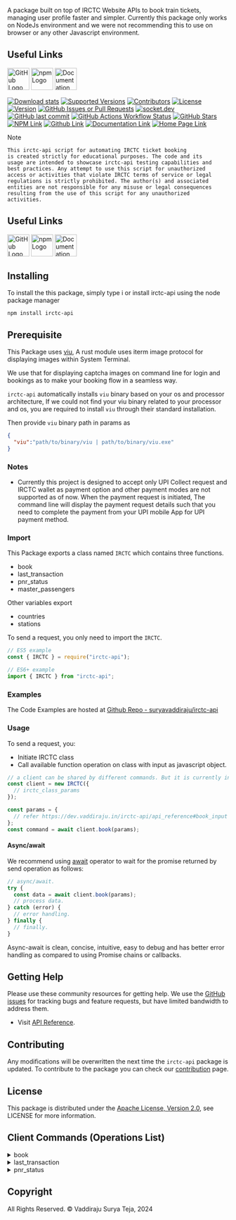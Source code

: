 A package built on top of IRCTC Website APIs to book train tickets, managing user profile faster and simpler. Currently this package only works on NodeJs environment and we were not recommending this to use on browser or any other Javascript environment.

## Useful Links

<a href="https://github.com/suryavaddiraju/irctc-api"><img src="https://github.githubassets.com/assets/GitHub-Mark-ea2971cee799.png" alt="GitHub Logo" width="50" height="50"/></a> <a href="https://www.npmjs.com/package/irctc-api"><img src="https://upload.wikimedia.org/wikipedia/commons/d/db/Npm-logo.svg" alt="npm Logo" width="50" height="50"/></a> <a href="https://dev.vaddiraju.in/irctc-api/api_reference"><img src="https://upload.wikimedia.org/wikipedia/commons/thumb/d/d2/Read-the-docs.png/330px-Read-the-docs.png" alt="Documentation Logo" width="50" height="50"/></a>

[![Download stats](https://img.shields.io/npm/dw/irctc-api)](https://www.npmjs.com/package/irctc-api)
[![Supported Versions](https://img.shields.io/badge/dynamic/json?url=https%3A%2F%2Fraw.githubusercontent.com%2Fsuryavaddiraju%2Firctc-api%2Fmain%2Fpackage.json&query=engines.node&label=node)](https://www.npmjs.com/package/irctc-api)
[![Contributors](https://img.shields.io/github/contributors/suryavaddiraju/irctc-api.svg)](https://github.com/suryavaddiraju/irctc-api/graphs/contributors)
[![License](https://img.shields.io/github/license/suryavaddiraju/irctc-api)](http://www.apache.org/licenses/LICENSE-2.0)
[![Version](https://img.shields.io/badge/dynamic/json?url=https%3A%2F%2Fraw.githubusercontent.com%2Fsuryavaddiraju%2Firctc-api%2Fmain%2Fpackage.json&query=version&label=version)](https://www.npmjs.com/package/irctc-api)
[![GitHub Issues or Pull Requests](https://img.shields.io/github/issues/suryavaddiraju/irctc-api)](https://github.com/suryavaddiraju/irctc-api/issues)
[![socket.dev](https://socket.dev/api/badge/npm/package/irctc-api/3.0.3)](https://socket.dev/npm/package/irctc-api)
[![GitHub last commit](https://img.shields.io/github/last-commit/suryavaddiraju/irctc-api)](https://github.com/suryavaddiraju/irctc-api)
[![GitHub Actions Workflow Status](https://img.shields.io/github/actions/workflow/status/suryavaddiraju/irctc-api/node.js.yml)](https://github.com/suryavaddiraju/irctc-api/actions/workflows/node.js.yml)
[![GitHub Stars](https://img.shields.io/github/stars/suryavaddiraju/irctc-api)](https://github.com/suryavaddiraju/irctc-api/stargazers)
[![NPM Link](https://img.shields.io/badge/npm-irctc--api-black?logo=npm&labelColor=rgb(203%2C%2056%2C%2055))](https://www.npmjs.com/package/irctc-api)
[![Github Link](https://img.shields.io/badge/github-suryavaddiraju%2Firctc--api-blue?logo=github&labelColor=000000)](https://github.com/suryavaddiraju/irctc-api)
[![Documentation Link](https://img.shields.io/badge/documentation-irctc--api-blue)](https://dev.vaddiraju.in/irctc-api/api_reference)
[![Home Page Link](https://img.shields.io/badge/home-irctc--api-blue)](https://dev.vaddiraju.in/irctc-api)


> [!NOTE] 
> ```
> This irctc-api script for automating IRCTC ticket booking
> is created strictly for educational purposes. The code and its
> usage are intended to showcase irctc-api testing capabilities and
> best practices. Any attempt to use this script for unauthorized
> access or activities that violate IRCTC terms of service or legal
> regulations is strictly prohibited. The author(s) and associated
> entities are not responsible for any misuse or legal consequences 
> resulting from the use of this script for any unauthorized 
> activities.
> ```


## Useful Links

<a href="https://github.com/suryavaddiraju/irctc-api"><img src="https://github.githubassets.com/assets/GitHub-Mark-ea2971cee799.png" alt="GitHub Logo" width="50" height="50"/></a> <a href="https://www.npmjs.com/package/irctc-api"><img src="https://upload.wikimedia.org/wikipedia/commons/d/db/Npm-logo.svg" alt="npm Logo" width="50" height="50"/></a> <a href="https://dev.vaddiraju.in/irctc-api/api_reference"><img src="https://upload.wikimedia.org/wikipedia/commons/thumb/d/d2/Read-the-docs.png/330px-Read-the-docs.png" alt="Documentation Logo" width="50" height="50"/></a>

## Installing

To install the this package, simply type i or install irctc-api using the node package manager

```shell
npm install irctc-api
```

## Prerequisite

This Package uses [viu](https://github.com/atanunq/viu), A rust module uses iterm image protocol for displaying images within System Terminal.

We use that for displaying captcha images on command line for login and bookings as to make your booking flow in a seamless way.

`irctc-api` automatically installs `viu` binary based on your os and processor architecture, If we could not find your viu binary related to your processor and os, you are required to install `viu` through their standard installation.

Then provide `viu` binary path in params as

```json
{
  "viu":"path/to/binary/viu | path/to/binary/viu.exe"
}
```


### Notes

- Currently this project is designed to accept only UPI Collect request and IRCTC wallet as payment option and other payment modes are not supported as of now. When the payment request is initiated, The command line will display the payment request details such that you need to complete the payment from your UPI mobile App for UPI payment method.

### Import

This Package exports a class named `IRCTC` which contains three functions.

- book
- last_transaction
- pnr_status
- master_passengers

Other variables export
- countries
- stations


To send a request, you only need to import the `IRCTC`.

```js
// ES5 example
const { IRCTC } = require("irctc-api");
```

```js
// ES6+ example
import { IRCTC } from "irctc-api";
```
### Examples

The Code Examples are hosted at [Github Repo - suryavaddiraju/irctc-api](https://github.com/suryavaddiraju/irctc-api/tree/main/examples)

### Usage

To send a request, you:

- Initiate IRCTC class
- Call available function operation on class with input as javascript object.

```js
// a client can be shared by different commands. But it is currently in development untill then use client seperately.
const client = new IRCTC({
  // irctc_class_params
});

const params = {
  // refer https://dev.vaddiraju.in/irctc-api/api_reference#book_input
};
const command = await client.book(params);
```

#### Async/await

We recommend using [await](https://developer.mozilla.org/en-US/docs/Web/JavaScript/Reference/Operators/await)
operator to wait for the promise returned by send operation as follows:

```js
// async/await.
try {
  const data = await client.book(params);
  // process data.
} catch (error) {
  // error handling.
} finally {
  // finally.
}
```

Async-await is clean, concise, intuitive, easy to debug and has better error handling
as compared to using Promise chains or callbacks.

## Getting Help

Please use these community resources for getting help.
We use the [GitHub issues](https://github.com/suryavaddiraju/irctc-api/issues) for tracking bugs and feature requests, but have limited bandwidth to address them.

- Visit [API Reference](https://dev.vaddiraju.in/irctc-api/api_reference).

## Contributing

Any modifications will be overwritten the next time the `irctc-api` package is updated. To contribute to the package you can check our [contribution](https://dev.vaddiraju.in/irctc-api/contribution) page.

## License

This package is distributed under the
[Apache License, Version 2.0](http://www.apache.org/licenses/LICENSE-2.0),
see LICENSE for more information.

## Client Commands (Operations List)

<details>
<summary>
book
</summary>
<a href="https://dev.vaddiraju.in/irctc-api/api_reference#book">Command API Reference</a> / <a href="https://dev.vaddiraju.in/irctc-api/api_reference#book_input">Input</a> / <a href="https://dev.vaddiraju.in/irctc-api/api_reference#book_output">Output</a>
</details>
<details>
<summary>
last_transaction
</summary>
<a href="https://dev.vaddiraju.in/irctc-api/api_reference#last_transaction">Command API Reference</a> / <a href="https://dev.vaddiraju.in/irctc-api/api_reference#last_transaction_input">Input</a> / <a href="https://dev.vaddiraju.in/irctc-api/api_reference#last_transaction_output">Output</a>
</details>
<details>
<summary>
pnr_status
</summary>
<a href="https://dev.vaddiraju.in/irctc-api/api_reference#pnr_status">Command API Reference</a> / <a href="https://dev.vaddiraju.in/irctc-api/api_reference#pnr_status_input">Input</a> / <a href="https://dev.vaddiraju.in/irctc-api/api_reference#pnr_status_output">Output</a>
</details>

## Copyright

All Rights Reserved. &copy; Vaddiraju Surya Teja, 2024
